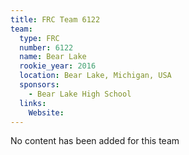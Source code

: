 ```yaml
---
title: FRC Team 6122
team:
  type: FRC
  number: 6122
  name: Bear Lake
  rookie_year: 2016
  location: Bear Lake, Michigan, USA
  sponsors:
    - Bear Lake High School
  links:
    Website: 
---
```

No content has been added for this team